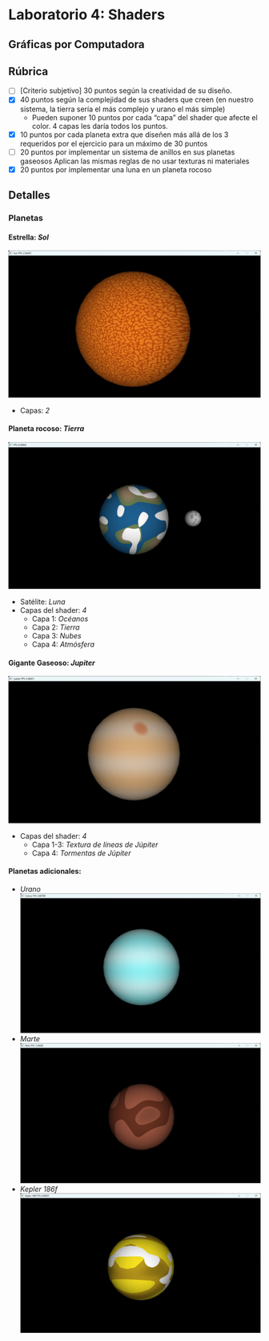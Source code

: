 # Laboratorio 4: Shaders
## Gráficas por Computadora

## Rúbrica 
- [ ] [Criterio subjetivo] 30 puntos según la creatividad de su diseño.
- [x] 40 puntos según la complejidad de sus shaders que creen (en nuestro sistema, la tierra sería el más complejo y urano el más simple)
  - Pueden suponer 10 puntos por cada “capa” del shader que afecte el color. 4 capas les daría todos los puntos.
- [x] 10 puntos por cada planeta extra que diseñen más allá de los 3 requeridos por el ejercicio para un máximo de 30 puntos
- [ ] 20 puntos por implementar un sistema de anillos en sus planetas gaseosos
Aplican las mismas reglas de no usar texturas ni materiales
- [x] 20 puntos por implementar una luna en un planeta rocoso

## Detalles

### Planetas
#### Estrella: *Sol*
![Sun](https://github.com/markalbrand56/GC-Laboratorio-4/blob/master/img/Sun.png)

- Capas: *2*
#### Planeta rocoso: *Tierra*
![Earth](https://github.com/markalbrand56/GC-Laboratorio-4/blob/master/img/Earth.png)
- Satélite: *Luna*
- Capas del shader: *4*
  - Capa 1: *Océanos*
  - Capa 2: *Tierra*
  - Capa 3: *Nubes*
  - Capa 4: *Atmósfera*

#### Gigante Gaseoso: *Jupiter*
![Jupiter](https://github.com/markalbrand56/GC-Laboratorio-4/blob/master/img/Jupiter.png)
- Capas del shader: *4*
  - Capa 1-3: *Textura de líneas de Júpiter*
  - Capa 4: *Tormentas de Júpiter*

#### Planetas adicionales:
- *Urano*
![Uranus](https://github.com/markalbrand56/GC-Laboratorio-4/blob/master/img/Uranus.png)
- *Marte*
![Mars](https://github.com/markalbrand56/GC-Laboratorio-4/blob/master/img/Mars.png)
- *Kepler 186f*
![Kepler186f](https://github.com/markalbrand56/GC-Laboratorio-4/blob/master/img/Kepler%20186f.png)